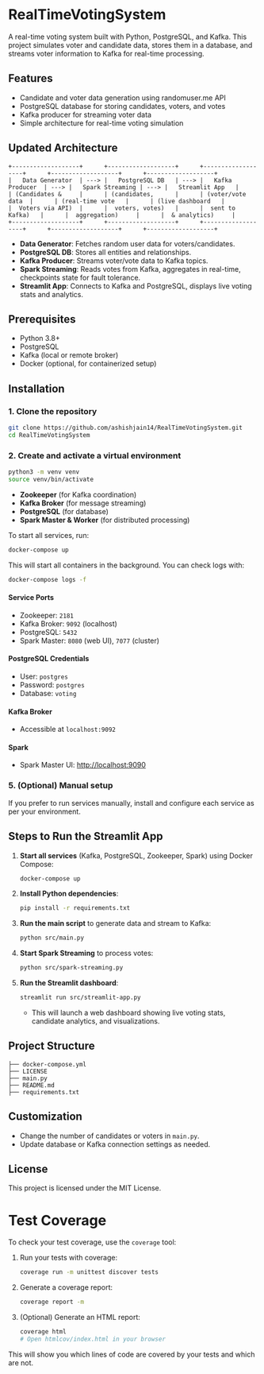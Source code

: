 # RealTimeVotingSystem

A real-time voting system built with Python, PostgreSQL, and Kafka. This project simulates voter and candidate data, stores them in a database, and streams voter information to Kafka for real-time processing.

## Features
- Candidate and voter data generation using randomuser.me API
- PostgreSQL database for storing candidates, voters, and votes
- Kafka producer for streaming voter data
- Simple architecture for real-time voting simulation


## Updated Architecture

```
+-------------------+      +-------------------+      +-------------------+      +-------------------+      +-------------------+
|   Data Generator  | ---> |   PostgreSQL DB   | ---> |   Kafka Producer  | ---> |   Spark Streaming | ---> |   Streamlit App   |
| (Candidates &     |      | (candidates,      |      | (voter/vote data  |      | (real-time vote   |      | (live dashboard   |
|  Voters via API)  |      |  voters, votes)   |      |  sent to Kafka)   |      |  aggregation)     |      |  & analytics)     |
+-------------------+      +-------------------+      +-------------------+      +-------------------+      +-------------------+
```

- **Data Generator**: Fetches random user data for voters/candidates.
- **PostgreSQL DB**: Stores all entities and relationships.
- **Kafka Producer**: Streams voter/vote data to Kafka topics.
- **Spark Streaming**: Reads votes from Kafka, aggregates in real-time, checkpoints state for fault tolerance.
- **Streamlit App**: Connects to Kafka and PostgreSQL, displays live voting stats and analytics.

## Prerequisites
- Python 3.8+
- PostgreSQL
- Kafka (local or remote broker)
- Docker (optional, for containerized setup)

## Installation


### 1. Clone the repository
```sh
git clone https://github.com/ashishjain14/RealTimeVotingSystem.git
cd RealTimeVotingSystem
```

### 2. Create and activate a virtual environment
```sh
python3 -m venv venv
source venv/bin/activate
```

- **Zookeeper** (for Kafka coordination)
- **Kafka Broker** (for message streaming)
- **PostgreSQL** (for database)
- **Spark Master & Worker** (for distributed processing)

To start all services, run:
```sh
docker-compose up
```
This will start all containers in the background. You can check logs with:
```sh
docker-compose logs -f
```

#### Service Ports
- Zookeeper: `2181`
- Kafka Broker: `9092` (localhost)
- PostgreSQL: `5432`
- Spark Master: `8080` (web UI), `7077` (cluster)

#### PostgreSQL Credentials
- User: `postgres`
- Password: `postgres`
- Database: `voting`

#### Kafka Broker
- Accessible at `localhost:9092`

#### Spark
- Spark Master UI: [http://localhost:9090](http://localhost:9090)

### 5. (Optional) Manual setup
If you prefer to run services manually, install and configure each service as per your environment.


## Steps to Run the Streamlit App

1. **Start all services** (Kafka, PostgreSQL, Zookeeper, Spark) using Docker Compose:
   ```sh
   docker-compose up
   ```

2. **Install Python dependencies**:
   ```sh
   pip install -r requirements.txt
   ```

3. **Run the main script** to generate data and stream to Kafka:
   ```sh
   python src/main.py
   ```

4. **Start Spark Streaming** to process votes:
   ```sh
   python src/spark-streaming.py
   ```

5. **Run the Streamlit dashboard**:
   ```sh
   streamlit run src/streamlit-app.py
   ```
   - This will launch a web dashboard showing live voting stats, candidate analytics, and visualizations.

## Project Structure
```
├── docker-compose.yml
├── LICENSE
├── main.py
├── README.md
├── requirements.txt
```

## Customization
- Change the number of candidates or voters in `main.py`.
- Update database or Kafka connection settings as needed.

## License
This project is licensed under the MIT License.

# Test Coverage

To check your test coverage, use the `coverage` tool:

1. Run your tests with coverage:
   ```sh
   coverage run -m unittest discover tests
   ```
2. Generate a coverage report:
   ```sh
   coverage report -m
   ```
3. (Optional) Generate an HTML report:
   ```sh
   coverage html
   # Open htmlcov/index.html in your browser
   ```

This will show you which lines of code are covered by your tests and which are not.